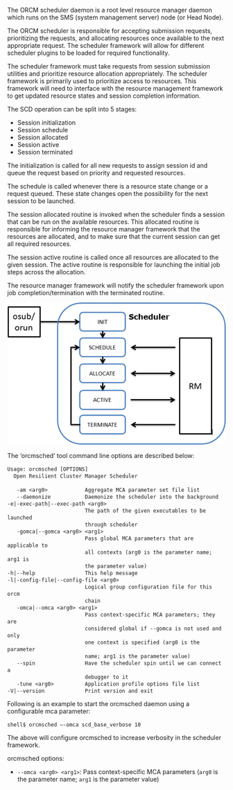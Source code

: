 The ORCM scheduler daemon is a root level resource manager daemon which runs on the SMS (system management server) node  (or Head Node).

The ORCM scheduler is responsible for accepting submission requests, prioritizing the requests, and allocating resources once available to the next appropriate request.  The scheduler framework will allow for different scheduler plugins to be loaded for required functionality.

The scheduler framework must take requests from session submission utilities and prioritize resource allocation appropriately.  The scheduler framework is primarily used to prioritize access to resources.  This framework will need to interface with the resource management framework to get updated resource states and session completion information.

The SCD operation can be split into 5 stages:

* Session initialization
* Session schedule
* Session allocated
* Session active
* Session terminated

The initialization is called for all new requests to assign session id and queue the request based on priority and requested resources.

The schedule is called whenever there is a resource state change or a request queued.  These state changes open the possibility for the next session to be launched.

The session allocated routine is invoked when the scheduler finds a session that can be run on the available resources.  This allocated routine is responsible for informing the resource manager framework that the resources are allocated, and to make sure that the current session can get all required resources.

The session active routine is called once all resources are allocated to the given session.  The active routine is responsible for launching the initial job steps across the allocation.

The resource manager framework will notify the scheduler framework upon job completion/termination with the terminated routine.

![](3-ORCM-User-Guide/3.2-ORCM-System-Daemons/Scheduler.png)

The ‘orcmsched’ tool command line options are described below:
```
Usage: orcmsched [OPTIONS]
  Open Resilient Cluster Manager Scheduler

   -am <arg0>            Aggregate MCA parameter set file list
   --daemonize           Daemonize the scheduler into the background
-e|-exec-path|--exec-path <arg0>
                         The path of the given executables to be launched
                         through scheduler
   -gomca|--gomca <arg0> <arg1>
                         Pass global MCA parameters that are applicable to
                         all contexts (arg0 is the parameter name; arg1 is
                         the parameter value)
-h|--help                This help message
-l|-config-file|--config-file <arg0>
                         Logical group configuration file for this orcm
                         chain
   -omca|--omca <arg0> <arg1>
                         Pass context-specific MCA parameters; they are
                         considered global if --gomca is not used and only
                         one context is specified (arg0 is the parameter
                         name; arg1 is the parameter value)
   --spin                Have the scheduler spin until we can connect a
                         debugger to it
   -tune <arg0>          Application profile options file list
-V|--version             Print version and exit
```

Following is an example to start the orcmsched daemon using a configurable mca parameter:
```
shell$ orcmsched –-omca scd_base_verbose 10
```

The above will configure orcmsched to increase verbosity in the scheduler framework.

orcmsched options:

* `--omca <arg0> <arg1>`: Pass context-specific MCA parameters (`arg0` is the parameter name; `arg1` is the parameter value)
